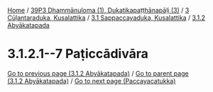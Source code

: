 
[Home](/) / [39P3 Dhammānuloma (1), Dukatikapaṭṭhānapāḷi (3)](../../../../39P3.md) / [3 Cūḷantaraduka, Kusalattika](../../../3.md) / [3.1 Sappaccayaduka, Kusalattika](../../3.1.md) / [3.1.2 Abyākatapada](../3.1.2.md)

# 3.1.2.1--7 Paṭiccādivāra


[Go to previous page (3.1.2 Abyākatapada)](../3.1.2.md) / [Go to parent page (3.1.2 Abyākatapada)](../3.1.2.md) / [Go to next page (Paccayacatukka)](3.1.2.1--7/Paccayacatukka.md)


